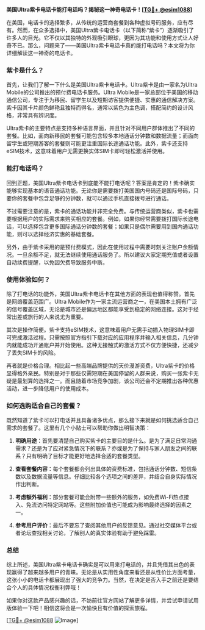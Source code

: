 **美国Ultra紫卡电话卡能打电话吗？揭秘这一神奇电话卡！[[TG💪+ @esim1088](https://t.me/s/esim1088)]**

在美国，电话卡的选择繁多，从传统的运营商套餐到各种虚拟号码服务，应有尽有。然而，在众多选择中，美国Ultra紫卡电话卡（以下简称“紫卡”）逐渐吸引了许多人的目光。它不仅以其独特的外观吸引眼球，更因为其功能和使用方式让人好奇不已。那么，问题来了——美国Ultra紫卡电话卡真的能打电话吗？本文将为你详细解读这一神奇的电话卡。

### 紫卡是什么？

首先，让我们了解一下什么是美国Ultra紫卡电话卡。Ultra紫卡是由一家名为Ultra Mobile的公司推出的预付费电话卡服务。Ultra Mobile是一家总部位于美国的移动通信公司，专注于为移民、留学生以及短期访客提供便捷、实惠的通信解决方案。紫卡因其卡片颜色鲜艳且独特而得名，通常以紫色为主色调，搭配简约的设计风格，非常具有辨识度。

Ultra紫卡的主要特点是支持多种语言界面，并且针对不同用户群体推出了不同的套餐。比如，面向新移民的套餐可能包含较多本地通话分钟数和数据流量；而面向留学生或短期游客的套餐则可能更注重国际长途通话功能。此外，紫卡还支持eSIM技术，这意味着用户无需更换实体SIM卡即可轻松激活并使用。

### 能打电话吗？

回到正题，美国Ultra紫卡电话卡到底能不能打电话呢？答案是肯定的！紫卡确实能够实现基本的语音通话功能。无论你是需要拨打美国国内号码还是国际号码，只要你的套餐中包含足够的分钟数，就可以通过手机直接拨号进行通话。

不过需要注意的是，紫卡的通话功能并非完全免费。与传统运营商类似，紫卡也需要根据用户的实际需求来购买相应的套餐。例如，如果你经常需要拨打国际长途电话，可以选择包含更多国际通话分钟数的套餐；如果只是偶尔需要用到国内通话功能，则可以选择经济实惠的基础套餐。

另外，由于紫卡采用的是预付费模式，因此在使用过程中需要时刻关注账户余额情况。一旦余额不足，就无法继续使用通话服务了。所以建议大家定期充值或者设置自动续费提醒，以免因欠费导致服务中断。

### 使用体验如何？

除了打电话的功能外，美国Ultra紫卡电话卡在其他方面的表现也值得称赞。首先是网络覆盖范围广。Ultra Mobile作为一家主流运营商之一，在美国本土拥有广泛的信号覆盖区域，无论是城市还是偏远地区都能享受到稳定的网络连接。这对于经常出差或旅行的人来说尤为重要。

其次是操作简便。紫卡支持eSIM技术，这意味着用户无需手动插入物理SIM卡即可完成激活过程。只需按照官方指引下载对应的应用程序并输入相关信息，几分钟内就能成功开通账户并开始使用。这种无接触式的激活方式不仅方便快捷，还减少了丢失SIM卡的风险。

再者就是价格合理。相比起一些高端品牌提供的天价漫游资费，Ultra紫卡的价格显得格外亲民。特别是对于那些仅需短期在美国停留的人群来说，购买一张紫卡无疑是最划算的选择之一。而且随着市场竞争加剧，该公司还会不定期推出各种优惠活动，进一步降低用户的使用成本。

### 如何选购适合自己的套餐？

既然知道了紫卡可以打电话并且具备诸多优点，那么接下来就是如何挑选适合自己需求的套餐了。这里有几个小贴士可以帮助你做出明智决策：

1. **明确用途**：首先要清楚自己购买紫卡的主要目的是什么。是为了满足日常沟通需求？还是为了应对紧急情况下的联系？亦或是为了保持与家人朋友之间的联系？只有明确了目标才能更好地选择合适的套餐类型。

2. **查看套餐内容**：每个套餐都会列出具体的资费标准，包括通话分钟数、短信条数以及数据流量等信息。仔细比较各个选项之间的差异，并结合自身实际情况作出判断。

3. **考虑额外福利**：部分套餐可能会附带一些额外的服务，如免费Wi-Fi热点接入、免流访问特定网站等。这些附加价值也可能成为影响最终选择的因素之一。

4. **参考用户评价**：最后不要忘了查阅其他用户的反馈意见。通过社交媒体平台或者论坛查找相关讨论，了解别人的真实体验有助于避免踩雷。

### 总结

综上所述，美国Ultra紫卡电话卡确实是可以用来打电话的，并且凭借其出色的表现赢得了越来越多用户的青睐。无论是从实用性角度来看还是从性价比方面考量，这张小小的电话卡都展现出了强大的竞争力。当然，在决定是否入手之前还是要结合个人的具体情况权衡利弊哦！

如果你对这款产品感兴趣的话，不妨前往官方网站了解更多详情，并尝试申请试用版体验一下吧！相信这将会是一次愉快且有价值的探索旅程。

[[TG💪+ @esim1088](https://t.me/s/esim1088) ![Image](https://i.postimg.cc/4NQfJmqS/Snipaste-2025-05-13-00-14-12.png)]